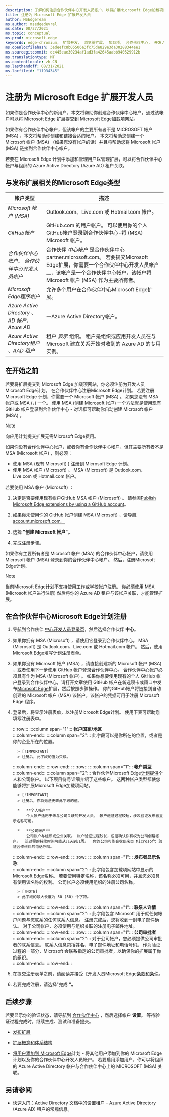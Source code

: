```yaml
---
description: 了解如何注册合作伙伴中心开发人员帐户，以将扩展Microsoft Edge加载项网站。
title: 注册为 Microsoft Edge 扩展开发人员
author: MSEdgeTeam
ms.author: msedgedevrel
ms.date: 08/27/2021
ms.topic: conceptual
ms.prod: microsoft-edge
keywords: edge-chromium， 扩展开发， 浏览器扩展， 加载项， 合作伙伴中心， 开发人员
ms.openlocfilehash: 3edeefc8b05506a3fc75de829e3da30288344ee1
ms.sourcegitcommit: dc445eae30234af1ad3fa42645aabb940529912b
ms.translationtype: MT
ms.contentlocale: zh-CN
ms.lasthandoff: 08/31/2021
ms.locfileid: "11934345"
---
```

# <a name="register-as-a-microsoft-edge-extension-developer"></a>注册为 Microsoft Edge 扩展开发人员

如果你是合作伙伴中心的新用户，本文将帮助你创建合作伙伴中心帐户，通过该帐户可以将 Microsoft Edge 扩展提交到 Microsoft Edge[加载项网站](https://microsoftedge.microsoft.com/addons/Microsoft-Edge-Extensions-Home)。

如果你有合作伙伴中心帐户，但该帐户的主要所有者不是 MICROSOFT 帐户 (MSA) ，本文将帮助你创建和链接合适的帐户。  本文将帮助您创建一个 Microsoft 帐户 (MSA) （如果您没有帐户的话）并且将帮助您将 Microsoft 帐户 (MSA) 链接到合作伙伴中心帐户。

若要在 Microsoft Edge 计划中添加和管理用户以管理扩展，可以将合作伙伴中心帐户与组织的 Azure Active Directory (Azure AD) 租户关联。


<!-- ====================================================================== -->
## <a name="types-of-accounts-related-to-publishing-microsoft-edge-extensions"></a>与发布扩展相关的Microsoft Edge类型

| 帐户类型 | 描述 |
|---|---|
| _Microsoft 帐户 (MSA)_ | Outlook.com、Live.com 或 Hotmail.com 帐户。 |
| _GitHub帐户_ | GitHub.com 的用户帐户。  可以使用你的个人GitHub帐户登录到合作伙伴中心-将 (MSA) Microsoft 帐户。 |
| _合作伙伴中心帐户_、 _合作伙伴中心开发人员帐户_ | 合作伙伴 _中心帐户_ 是合作伙伴中心 partner.microsoft.com。  若要提交Microsoft Edge扩展，你需要一个合作伙伴中心开发人员帐户__，该帐户是一个合作伙伴中心帐户，该帐户将 Microsoft 帐户 (MSA) 作为主要所有者。 |
| _Microsoft Edge程序帐户_ | 允许多个用户在合作伙伴中心Microsoft Edge扩展。 |
| _Azure Active Directory_ _、AD 帐户、Azure_ _AD_ | 一Azure Active Directory帐户。 |
| _Azure Active Directory租户_ _、AAD 租户_ | 租户 _表示_ 组织。  租户是组织或应用开发人员在与 Microsoft 建立关系开始时收到的 Azure AD 的专用实例。 |


<!-- ====================================================================== -->
## <a name="before-you-begin"></a>在开始之前

若要将扩展提交到 Microsoft Edge 加载项网站，你必须注册为开发人员Microsoft Edge计划。  在合作伙伴中心注册Microsoft Edge计划。  若要注册 Microsoft Edge 计划，你需要一个 Microsoft 帐户 (MSA) 。  如果您没有 MSA 帐户或 MSA (，) 一个。  使用 MSA (创建 Microsoft 帐户) 一个方法就是使用现有 GitHub 帐户登录到合作伙伴中心 - 对话框可帮助你自动创建 Microsoft 帐户 (MSA) 。

> [!NOTE]
> 向应用计划提交扩展无需Microsoft Edge费用。

如果你没有合作伙伴中心帐户，或者你有合作伙伴中心帐户，但其主要所有者不是 MSA (Microsoft 帐户) ，则必须：
*  使用 MSA (现有 Microsoft) ) 注册到 Microsoft Edge 计划。
*  使用 MSA 帐户 (Microsoft) 。  MSA (Microsoft) 是 Outlook.com、Live.com 或 Hotmail.com 帐户。

若要使用 MSA 帐户 (Microsoft) ：

1. 决定是否要使用现有帐户GitHub MSA 帐户 (Microsoft) 。  请参阅[Publish Microsoft Edge extensions by using a GitHub account](github.md)。

1. 如果你未使用你的 GitHub 帐户创建 MSA (Microsoft) ，请导航[account.microsoft.com。][MicrosoftAccount]

1. 选择 **"创建 Microsoft 帐户"。**

1. 完成注册步骤。

如果你有主要所有者是 Microsoft 帐户 (MSA) 的合作伙伴中心帐户，请使用 Microsoft 帐户 (MSA) 登录到你的合作伙伴中心帐户。  然后，注册Microsoft Edge计划。

> [!NOTE]
> 当前Microsoft Edge计划不支持使用工作或学校帐户注册。  你必须使用 MSA (Microsoft 帐户进行注册) 然后将你的 Azure AD 租户与该帐户关联，才能管理扩展。


<!-- ====================================================================== -->
## <a name="enroll-in-the-microsoft-edge-program-on-partner-center"></a>在合作伙伴中心Microsoft Edge计划注册

<!-- 1.  Navigate to the [webpage about Partner Center](https://partner.microsoft.com).  You might see a "Join the Microsoft Partner Network" page with a **Become a partner** button, or a "Welcome back" page with a **Visit Partner Center** button.  Select the **Become a partner** button or the **Visit Partner Center** button. -->

1.  导航到合作伙伴 [中心开发人员登录页](https://partner.microsoft.com/dashboard/microsoftedge/public/login?ref=dd)，然后选择合作伙伴 **中心**。

1.  如果你拥有 MSA (Microsoft) ，请使用它登录到合作伙伴中心。  MSA (Microsoft) 是 Outlook.com、Live.com 或 Hotmail.com 帐户。  然后，使用Microsoft Edge填写计划注册表单。

1.  如果你没有 Microsoft 帐户 (MSA) ，请直接创建新的 Microsoft 帐户 (MSA) ，或者使用下一步使用 GitHub 帐户登录合作伙伴中心。  合作伙伴中心帐户必须具有作为 MSA (Microsoft 帐户) 。  如果你想要使用现有的个人 GitHub 帐户登录到合作伙伴中心，请打开文章使用 GitHub 帐户在新选项卡或窗口中发布[Microsoft Edge](github.md)扩展，然后按照步骤操作。  你的GitHub帐户将链接到自动创建的 Microsoft 帐户 (MSA) 该帐户，该帐户的凭据可用于注册 Microsoft Edge 程序。

1.  登录后，将显示注册表单，以注册Microsoft Edge计划。  使用下表可帮助您填写注册表单。

    :::row:::
       :::column span="1":::
          **帐户国家/地区**  
       :::column-end:::
       :::column span="2":::
          此字段可以是你所在的位置，或者是你的企业所在的位置。  
          
          > [!IMPORTANT]
          > 注册后，此字段的值为只读。  
          
       :::column-end:::
    :::row-end:::
    :::row:::
       :::column span="1":::
          **帐户类型**  
       :::column-end:::
       :::column span="2":::
          合作伙伴Microsoft Edge[计划提供][MicrosoftPartnerCenter]个人和公司帐户。 以下项目符号详细介绍了这些帐户。  这两种帐户类型都使您能够将扩展Microsoft Edge加载项网站。  
          
          > [!IMPORTANT]
          > 注册后，你将无法更改此字段的值。  
          
          *   **个人帐户**  
              个人帐户适用于未与公司关联的开发人员。 帐户验证过程较短，涉及验证发布者显示名称可用。  

          *   **公司帐户**  
              公司帐户与组织或企业关联。 帐户验证过程较长，包括确认你有权为公司创建帐户。  该过程的持续时间可能从几天到几周。  你的公司可能会收到来自 Microsoft 验证合作伙伴的电话呼叫。
              
       :::column-end:::
    :::row-end:::
    :::row:::
       :::column span="1":::
          **发布者显示名称**  
       :::column-end:::
       :::column span="2":::
          此字段包含加载项网站中显示的Microsoft Edge名称。  若要使用特定名称，该名称必须可用，并且您必须具有使用该名称的权利。  公司帐户必须使用组织的注册公司名称。  
          
          > [!NOTE]
          > 此字段的最大长度为 50 (50) 个字符。  
          
       :::column-end:::
    :::row-end:::
    :::row:::
       :::column span="1":::
          **联系人详情**  
       :::column-end:::
       :::column span="2":::
          此字段包含 Microsoft 用于就任何帐户问题与您联系的任何联系人信息。 注册完成后，您将收到一封电子邮件确认。 对于公司帐户，必须使用与组织关联的注册电子邮件地址。  
       :::column-end:::
    :::row-end:::
    :::row:::
       :::column span="1":::
          **公司审批者**  
       :::column-end:::
       :::column span="2":::
          对于公司帐户，您必须提供公司审批者的联系信息。  联系人信息包括姓名、电子邮件地址和电话号码。  作为验证过程的一部分，Microsoft 会联系指定的公司审批者，以确保你的扩展属于你的组织。  
       :::column-end:::
    :::row-end:::
    
1.  在提交注册表单之前，请阅读并接受《开发人员Microsoft Edge[条款和条件][MicrosoftAppDeveloperAgreement]。

1.  若要完成注册，请选择"完成 **"。**


<!-- ====================================================================== -->
## <a name="next-steps"></a>后续步骤

若要显示你的验证状态，请导航到 [合作伙伴中心][MicrosoftPartnerCenter] ，然后选择帐户 **设置**。  等待验证过程完成时，继续生成、测试和准备提交。

*  [发布扩展][ExtensionsChromiumPublishExtension]

*  [扩展概念和体系结构][ExtensionsChromiumGettingStartedIndex]

*  [将用户添加到 Microsoft Edge][AddandManageUsers]计划 - 将其他用户添加到你的 Microsoft Edge 计划以及你的合作伙伴中心开发人员帐户。  若要启用添加用户，你可以将组织的 Azure Active Directory 帐户与合作伙伴中心上的 MICROSOFT (MSA) 关联。


<!-- ====================================================================== -->
## <a name="see-also"></a>另请参阅

*  [快速入门：Active](/azure/active-directory/develop/quickstart-create-new-tenant) Directory 文档中的设置租户 - Azure Active Directory (Azure AD) 租户的常规信息。


<!-- links -->
[AddandManageUsers]: ./aad-account.md "将用户添加到Microsoft Edge计划|Microsoft Docs"
[ExtensionsChromiumGettingStartedIndex]: ../getting-started/index.md "扩展概念和体系结构|Microsoft Docs"
[ExtensionsChromiumPublishExtension]: ./publish-extension.md "发布Microsoft Edge扩展|Microsoft Docs"
[MicrosoftAppDeveloperAgreement]: /legal/windows/agreements/app-developer-agreement "应用开发人员协议|Microsoft Docs"
<!-- external links -->
[MicrosoftAccount]: https://account.microsoft.com/account "Microsoft 帐户"
[MicrosoftPartnerCenter]: https://partner.microsoft.com/dashboard/microsoftedge/public/login?ref=dd "合作伙伴中心"
